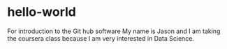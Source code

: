 # hello-world
For introduction to the Git hub software
My name is Jason and I am taking the coursera class because I am very interested in Data Science.
